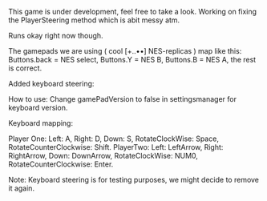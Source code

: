 This game is under development, feel free to take a look. Working on fixing the PlayerSteering method which is abit messy atm. 

Runs okay right now though.

The gamepads we are using ( cool [+..••] NES-replicas ) map like this: Buttons.back = NES select, Buttons.Y = NES B, Buttons.B = NES A, the rest is correct.

Added keyboard steering:

How to use: Change gamePadVersion to false in settingsmanager for keyboard version.

Keyboard mapping: 

Player One:
Left: A, Right: D, Down: S, RotateClockWise: Space, RotateCounterClockwise: Shift.
PlayerTwo:
Left: LeftArrow, Right: RightArrow, Down: DownArrow, RotateClockWise: NUM0, RotateCounterClockwise: Enter.

Note: Keyboard steering is for testing purposes, we might decide to remove it again.
